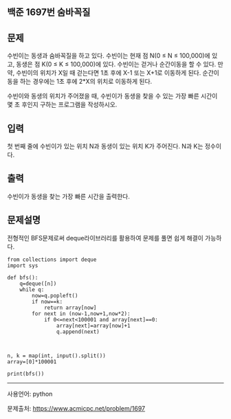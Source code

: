 ## 백준 1697번 숨바꼭질

## 문제

수빈이는 동생과 숨바꼭질을 하고 있다. 수빈이는 현재 점 N(0 ≤ N ≤ 100,000)에 있고, 동생은 점 K(0 ≤ K ≤ 100,000)에 있다. 수빈이는 걷거나 순간이동을 할 수 있다. 만약, 수빈이의 위치가 X일 때 걷는다면 1초 후에 X-1 또는 X+1로 이동하게 된다. 순간이동을 하는 경우에는 1초 후에 2*X의 위치로 이동하게 된다.

수빈이와 동생의 위치가 주어졌을 때, 수빈이가 동생을 찾을 수 있는 가장 빠른 시간이 몇 초 후인지 구하는 프로그램을 작성하시오.

## 입력

첫 번째 줄에 수빈이가 있는 위치 N과 동생이 있는 위치 K가 주어진다. N과 K는 정수이다.

## 출력

수빈이가 동생을 찾는 가장 빠른 시간을 출력한다.



## 문제설명

전형적인 BFS문제로써 deque라이브러리를 활용하여 문제를 풀면 쉽게 해결이 가능하다.

```
from collections import deque
import sys

def bfs():
    q=deque([n])
    while q:
        now=q.popleft()
        if now==k:
            return array[now]
        for next in (now-1,now+1,now*2):
            if 0<=next<100001 and array[next]==0:
                array[next]=array[now]+1
                q.append(next)



n, k = map(int, input().split())
array=[0]*100001

print(bfs())
```

___

사용언어: python

문제출처: https://www.acmicpc.net/problem/1697